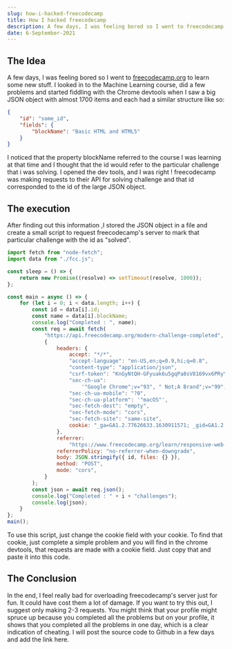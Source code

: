 ```yaml
---
slug: how-i-hacked-freecodecamp
title: How I hacked freecodecamp
description: A few days, I was feeling bored so I went to freecodecamp.org to learn some new stuff. I looked in to the Machine Learning course, did a few problems and started fiddling ...
date: 6-September-2021
---
```


## The Idea

A few days, I was feeling bored so I went to [freecodecamp.org](www.freecodecamp.org) to learn some new stuff. I looked in to the Machine Learning course, did a few problems and started fiddling with the Chrome devtools when I saw a big JSON object with almost 1700 items and each had a similar structure like so:

```json
{
    "id": "some_id",
    "fields": {
        "blockName": "Basic HTML and HTML5"
    }
}
```

I noticed that the property blockName referred to the course I was learning at that time and I thought that the id would refer to the particular challenge that i was solving. I opened the dev tools, and I was right ! freecodecamp was making requests to their API for solving challenge and that id corresponded to the id of the large JSON object.

## The execution

After finding out this information ,I stored the JSON object in a file and create a small script to request freecodecamp's server to mark that particular challenge with the id as "solved".

```js
import fetch from "node-fetch";
import data from "./fcc.js";

const sleep = () => {
    return new Promise((resolve) => setTimeout(resolve, 1000));
};

const main = async () => {
    for (let i = 0; i < data.length; i++) {
        const id = data[i].id;
        const name = data[i].blockName;
        console.log("Completed : ", name);
        const req = await fetch(
            "https://api.freecodecamp.org/modern-challenge-completed",
            {
                headers: {
                    accept: "*/*",
                    "accept-language": "en-US,en;q=0.9,hi;q=0.8",
                    "content-type": "application/json",
                    "csrf-token": "KnGyNtQH-GFyuak6u5gqPa8sV8169vx6PRyY",
                    "sec-ch-ua":
                        '"Google Chrome";v="93", " Not;A Brand";v="99", "Chromium";v="93"',
                    "sec-ch-ua-mobile": "?0",
                    "sec-ch-ua-platform": '"macOS"',
                    "sec-fetch-dest": "empty",
                    "sec-fetch-mode": "cors",
                    "sec-fetch-site": "same-site",
                    cookie: "_ga=GA1.2.77626633.1630911571; _gid=GA1.2.1022758339.1630911571; connect.sid=s%3AmzxmMJhhS3UygaVt56wWqUMZ1lJFYOK3.89U9HgtTOpVIrD7UGsUIBk7GvMfLY3u0RT20VkiQPEI; _csrf=BfCbbYVYFZh225oox9s649yq; csrf_token=KnGyNtQH-GFyuak6u5gqPa8sV8169vx6PRyY; jwt_access_token=s%3AeyJhbGciOiJIUzI1NiIsInR5cCI6IkpXVCJ9.eyJhY2Nlc3NUb2tlbiI6eyJpZCI6IkpZS0FFQ2FWUWZJaktUOW1oTFVFc3pqbG40WklBbENBRm5udTd1N0Y0YTA2Nnd3dE5MRmt2U0ZMaHI2cVh5b1oiLCJ0dGwiOjc3NzYwMDAwMDAwLCJjcmVhdGVkIjoiMjAyMS0wOS0wNlQwNzowMToxNC4zMjRaIiwidXNlcklkIjoiNWViNTdiNjUxMGRlYmZiNTY5YTQ1MjgwIn0sImlhdCI6MTYzMDkxMTY3NH0.B0FQCuTN3mooMqtUdSRLBF45CZ1p2UDy-Xhxuua-Jh4.eGmppMiVVauAbwvjgJtE7Vkh9gdnI5lw%2Bc988agg2oY; _gat=1",
                },
                referrer:
                    "https://www.freecodecamp.org/learn/responsive-web-design/basic-html-and-html5/link-to-external-pages-with-anchor-elements",
                referrerPolicy: "no-referrer-when-downgrade",
                body: JSON.stringify({ id, files: {} }),
                method: "POST",
                mode: "cors",
            }
        );
        const json = await req.json();
        console.log("Completed : " + i + "challenges");
        console.log(json);
    }
};
main();
```

To use this script, just change the cookie field with your cookie. To find that cookie, just complete a simple problem and you will find in the chrome devtools, that requests are made with a cookie field. Just copy that and paste it into this code.

## The Conclusion

In the end, I feel really bad for overloading freecodecamp's server just for fun. It could have cost them a lot of damage. If you want to try this out, I suggest only making 2-3 requests. You might think that your profile might spruce up because you completed all the problems but on your profile, it shows that you completed all the problems in one day, which is a clear indication of cheating. I will post the source code to Github in a few days and add the link here.